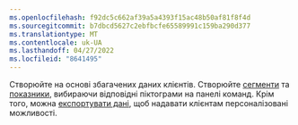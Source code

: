 ```yaml
---
ms.openlocfilehash: f92dc5c662af39a5a4393f15ac48b50af81f8f4d
ms.sourcegitcommit: b7dbcd5627c2ebfbcfe65589991c159ba290d377
ms.translationtype: MT
ms.contentlocale: uk-UA
ms.lasthandoff: 04/27/2022
ms.locfileid: "8641495"
---
```

Створюйте на основі збагачених даних клієнтів. Створюйте [сегменти](../segments.md) та [показники](../measures.md), вибираючи відповідні піктограми на панелі команд. Крім того, можна [експортувати дані](../export-destinations.md), щоб надавати клієнтам персоналізовані можливості.
